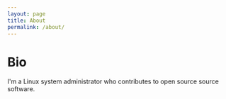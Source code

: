 ```yaml
---
layout: page
title: About
permalink: /about/
---
```

# Bio

I'm a Linux system administrator who contributes to open source source
software.
